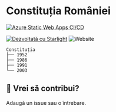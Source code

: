 # Constituția României

[![Azure Static Web Apps CI/CD](https://github.com/twentytwokhz/constitutie/actions/workflows/azure-static-web-apps-polite-island-0bc4dd703.yml/badge.svg)](https://github.com/twentytwokhz/constitutie/actions/workflows/azure-static-web-apps-polite-island-0bc4dd703.yml)

[![Dezvoltată cu Starlight](https://astro.badg.es/v2/built-with-starlight/tiny.svg)](https://starlight.astro.build) ![Website](https://img.shields.io/website?url=https%3A%2F%2Fconstitutia.florin.page)

```
Constituția
├── 1952
├── 1986
├── 1991
└── 2003
```

## 👀 Vrei să contribui?

Adaugă un issue sau o întrebare.
